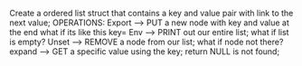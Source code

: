 Create a ordered list struct that contains a key and value pair with link to the next value;
OPERATIONS:
Export --> PUT a new node with key and value at the end what if its like this key=
Env --> PRINT out our entire list; what if list is empty?
Unset --> REMOVE a node from our list; what if node not there?
expand --> GET a specific value using the key; return NULL is not found;